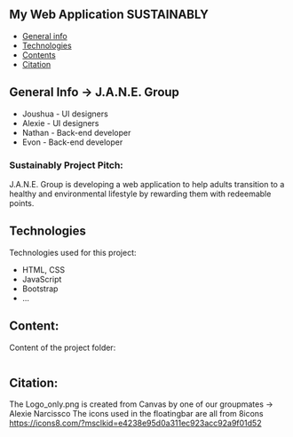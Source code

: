 ## My Web Application SUSTAINABLY

* [General info](#general-info)
* [Technologies](#technologies)
* [Contents](#content)
* [Citation](#citation)

## General Info -> J.A.N.E. Group
* Joushua - UI designers
* Alexie - UI designers
* Nathan - Back-end developer
* Evon - Back-end developer

### Sustainably Project Pitch:
J.A.N.E. Group is developing a web application to help adults transition to a healthy and environmental lifestyle by rewarding them with redeemable points.

## Technologies
Technologies used for this project:
* HTML, CSS
* JavaScript
* Bootstrap 
* ...
	
## Content:
Content of the project folder:

```

```

## Citation:
The Logo_only.png is created from Canvas by one of our groupmates -> Alexie Narcissco
The icons used in the floatingbar are all from 8icons
    https://icons8.com/?msclkid=e4238e95d0a311ec923acc92a9f01d52
